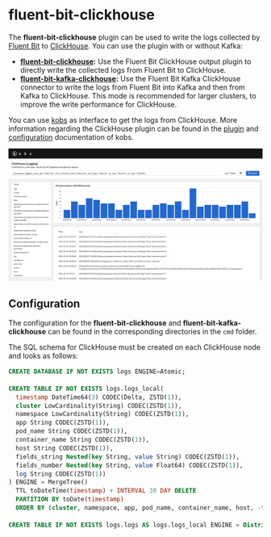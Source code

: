 # fluent-bit-clickhouse

The **fluent-bit-clickhouse** plugin can be used to write the logs collected by [Fluent Bit](https://fluentbit.io) to [ClickHouse](https://clickhouse.tech). You can use the plugin with or without Kafka:

- **[fluent-bit-clickhouse](cmd/fluent-bit-clickhouse):** Use the Fluent Bit ClickHouse output plugin to directly write the collected logs from Fluent Bit to ClickHouse.
- **[fluent-bit-kafka-clickhouse](cmd/fluent-bit-kafka-clickhouse):** Use the Fluent Bit Kafka ClickHouse connector to write the logs from Fluent Bit into Kafka and then from Kafka to ClickHouse. This mode is recommended for larger clusters, to improve the write performance for ClickHouse.

You can use [kobs](https://kobs.io) as interface to get the logs from ClickHouse. More information regarding the ClickHouse plugin can be found in the [plugin](https://kobs.io/plugins/clickhouse/) and [configuration](https://kobs.io/configuration/plugins/#clickhouse) documentation of kobs.

![kobs](assets/kobs.png)

## Configuration

The configuration for the **fluent-bit-clickhouse** and **fluent-bit-kafka-clickhouse** can be found in the corresponding directories in the `cmd` folder.

The SQL schema for ClickHouse must be created on each ClickHouse node and looks as follows:

```sql
CREATE DATABASE IF NOT EXISTS logs ENGINE=Atomic;

CREATE TABLE IF NOT EXISTS logs.logs_local(
  timestamp DateTime64(3) CODEC(Delta, ZSTD(1)),
  cluster LowCardinality(String) CODEC(ZSTD(1)),
  namespace LowCardinality(String) CODEC(ZSTD(1)),
  app String CODEC(ZSTD(1)),
  pod_name String CODEC(ZSTD(1)),
  container_name String CODEC(ZSTD(1)),
  host String CODEC(ZSTD(1)),
  fields_string Nested(key String, value String) CODEC(ZSTD(1)),
  fields_number Nested(key String, value Float64) CODEC(ZSTD(1)),
  log String CODEC(ZSTD(1))
) ENGINE = MergeTree()
  TTL toDateTime(timestamp) + INTERVAL 30 DAY DELETE
  PARTITION BY toDate(timestamp)
  ORDER BY (cluster, namespace, app, pod_name, container_name, host, -toUnixTimestamp(timestamp));

CREATE TABLE IF NOT EXISTS logs.logs AS logs.logs_local ENGINE = Distributed('{cluster}', logs, logs_local, cityHash64(cluster, namespace, app, pod_name, container_name, host));
```
